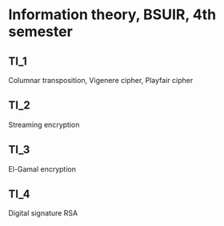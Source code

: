 # Information theory, BSUIR, 4th semester

## TI_1
Columnar transposition, Vigenere cipher, Playfair cipher

## TI_2

Streaming encryption

## TI_3

El-Gamal encryption

## TI_4

Digital signature RSA
